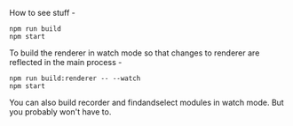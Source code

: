 How to see stuff - 

```
npm run build
npm start
```

To build the renderer in watch mode so that changes to renderer are reflected in
the main process -

```
npm run build:renderer -- --watch
npm start
```

You can also build recorder and findandselect modules in watch mode. But you
probably won't have to.
